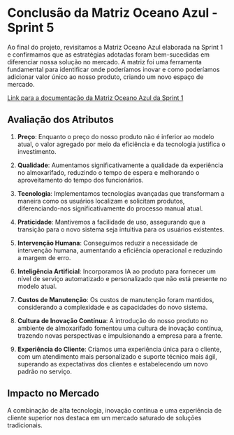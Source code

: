 # Conclusão da Matriz Oceano Azul - Sprint 5

Ao final do projeto, revisitamos a Matriz Oceano Azul elaborada na Sprint 1 e confirmamos que as estratégias adotadas foram bem-sucedidas em diferenciar nossa solução no mercado. A matriz foi uma ferramenta fundamental para identificar onde poderíamos inovar e como poderíamos adicionar valor único ao nosso produto, criando um novo espaço de mercado.

[Link para a documentação da Matriz Oceano Azul da Sprint 1](https://2023m8t2-inteli.github.io/grupo2/sprint1/Entendimento%20do%20negócio/Matriz%20Oceano%20Aazul/)

## Avaliação dos Atributos

1. **Preço**: Enquanto o preço do nosso produto não é inferior ao modelo atual, o valor agregado por meio da eficiência e da tecnologia justifica o investimento.

2. **Qualidade**: Aumentamos significativamente a qualidade da experiência no almoxarifado, reduzindo o tempo de espera e melhorando o aproveitamento do tempo dos funcionários.

3. **Tecnologia**: Implementamos tecnologias avançadas que transformam a maneira como os usuários localizam e solicitam produtos, diferenciando-nos significativamente do processo manual atual.

4. **Praticidade**: Mantivemos a facilidade de uso, assegurando que a transição para o novo sistema seja intuitiva para os usuários existentes.

5. **Intervenção Humana**: Conseguimos reduzir a necessidade de intervenção humana, aumentando a eficiência operacional e reduzindo a margem de erro.

6. **Inteligência Artificial**: Incorporamos IA ao produto para fornecer um nível de serviço automatizado e personalizado que não está presente no modelo atual.

7. **Custos de Manutenção**: Os custos de manutenção foram mantidos, considerando a complexidade e as capacidades do novo sistema.

8. **Cultura de Inovação Contínua**: A introdução do nosso produto no ambiente de almoxarifado fomentou uma cultura de inovação contínua, trazendo novas perspectivas e impulsionando a empresa para a frente.

9. **Experiência do Cliente**: Criamos uma experiência única para o cliente, com um atendimento mais personalizado e suporte técnico mais ágil, superando as expectativas dos clientes e estabelecendo um novo padrão no serviço.

## Impacto no Mercado

A combinação de alta tecnologia, inovação contínua e uma experiência de cliente superior nos destaca em um mercado saturado de soluções tradicionais.